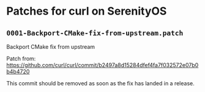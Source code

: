 # Patches for curl on SerenityOS

## `0001-Backport-CMake-fix-from-upstream.patch`

Backport CMake fix from upstream

Patch from:
  https://github.com/curl/curl/commit/b2497a8d15284dfef4fa7f032572e07b0b4b4720

This commit should be removed as soon as the fix has landed in a
release.

